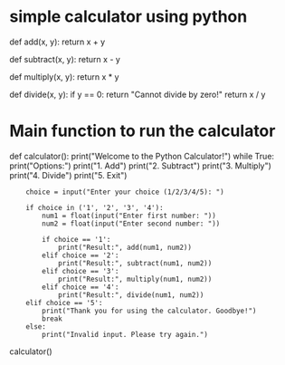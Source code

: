# simple calculator using python
def add(x, y):
    return x + y

def subtract(x, y):
    return x - y

def multiply(x, y):
    return x * y

def divide(x, y):
    if y == 0:
        return "Cannot divide by zero!"
    return x / y

# Main function to run the calculator
def calculator():
    print("Welcome to the Python Calculator!")
    while True:
        print("Options:")
        print("1. Add")
        print("2. Subtract")
        print("3. Multiply")
        print("4. Divide")
        print("5. Exit")
        
        choice = input("Enter your choice (1/2/3/4/5): ")
        
        if choice in ('1', '2', '3', '4'):
            num1 = float(input("Enter first number: "))
            num2 = float(input("Enter second number: "))
            
            if choice == '1':
                print("Result:", add(num1, num2))
            elif choice == '2':
                print("Result:", subtract(num1, num2))
            elif choice == '3':
                print("Result:", multiply(num1, num2))
            elif choice == '4':
                print("Result:", divide(num1, num2))
        elif choice == '5':
            print("Thank you for using the calculator. Goodbye!")
            break
        else:
            print("Invalid input. Please try again.")


calculator()
